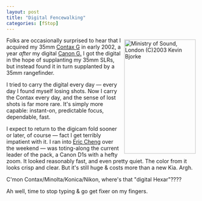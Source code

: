 ```yaml
---
layout: post
title: "Digital Fencewalking"
categories: [fStop]
---
```

<p><a href="/photo/journal/feb03i-30.html"><img src="http://www.botzilla.com/bpix/feb03i-30.jpg" title="Ministry of Sound, London (C)2003 Kevin Bjorke" width=187 height=300 align="right" hspace=8 vspace=6 border=0></a>Folks are occasionally surprised to hear that I acquired my 35mm <a href="http://contaxg.com/user.php?id=1678">Contax G</a> in early 2002, a year <i>after</i> my digital <a href="/photo/G1links.html">Canon G.</a> I got the digital in the hope of supplanting my 35mm SLRs, but instead found it in turn supplanted by a 35mm rangefinder.</p>

<p>I tried to carry the digital every day &#151; every day I found myself losing shots. Now I carry the Contax every day, and the sense of lost shots is far more rare.  It's simply more capable: instant-on, predictable focus, dependable, fast.</p>

<p>I expect to return to the digicam fold sooner or later, of course &#151; fact I get terribly impatient with it. I ran into <a href="http://www.echeng.com/photo/">Eric Cheng</a> over the weekend &#151; was toting-along the current leader of the pack, a Canon D1s with a hefty zoom. It looked reasonably fast, and even pretty quiet. The color from it looks crisp and clear. But it's still huge & costs more than a new Kia. Argh.</p>

<p>C'mon Contax/Minolta/Konica/Nikon, where's that "digital Hexar"????</p>

<p>Ah well, time to stop typing & go get fixer on my fingers.</p>



